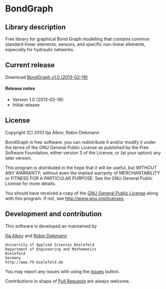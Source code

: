 # BondGraph

## Library description

Free library for graphical Bond Graph modelling that contains common standard linear elements, sensors, and specific non-linear elements, especially for hydraulic networks.


## Current release

Download [BondGraph v1.0 (2013-02-19)](https://github.com/modelica-3rdparty/BondGraph/archive/v1.0.zip)

#### Release notes

* Version 1.0 (2013-02-19):
 * Initial release

## License
Copyright (C) 2013 Ilja Alkov, Robin Diekmann

BondGraph is free software: you can redistribute it and/or modify it under the terms of the GNU General Public License as published by the Free Software Foundation, either version 3 of the License, or (at your option) any later version.

This program is distributed in the hope that it will be useful, but WITHOUT ANY WARRANTY; without even the implied warranty of MERCHANTABILITY or FITNESS FOR A PARTICULAR PURPOSE. See the GNU General Public License for more details.

You should have received a copy of the [GNU General Public License](LICENSE) along with this program. If not, see http://www.gnu.org/licenses.

## Development and contribution
This software is developed an maintained by

[Ilja Alkov](mailto:ilja.alkov@fh-bielefeld.de) and [Robin Diekmann](mailto:robin.diekmann@fh-bielefeld.de)

```
University of Applied Sciences Bielefeld
Department of Engineering and Mathematics
Bielefeld
Germany
http://www.fh-bielefeld.de
```

You may report any issues with using the [Issues](https://github.com/modelica-3rdparty/BondGraph/issues) button.

Contributions in shape of [Pull Requests](https://github.com/modelica-3rdparty/BondGraph/pulls) are always welcome.

